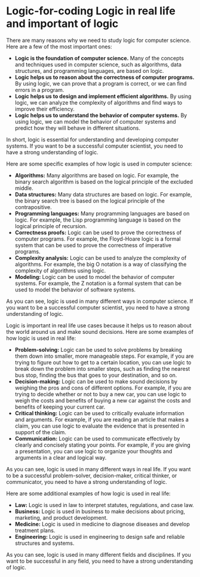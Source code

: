 # Logic-for-coding Logic in real life and important of logic

There are many reasons why we need to study logic for computer science. Here are a few of the most important ones:

* **Logic is the foundation of computer science.** Many of the concepts and techniques used in computer science, such as algorithms, data structures, and programming languages, are based on logic.
* **Logic helps us to reason about the correctness of computer programs.** By using logic, we can prove that a program is correct, or we can find errors in a program.
* **Logic helps us to design and implement efficient algorithms.** By using logic, we can analyze the complexity of algorithms and find ways to improve their efficiency.
* **Logic helps us to understand the behavior of computer systems.** By using logic, we can model the behavior of computer systems and predict how they will behave in different situations.

In short, logic is essential for understanding and developing computer systems. If you want to be a successful computer scientist, you need to have a strong understanding of logic.

Here are some specific examples of how logic is used in computer science:

* **Algorithms:** Many algorithms are based on logic. For example, the binary search algorithm is based on the logical principle of the excluded middle.
* **Data structures:** Many data structures are based on logic. For example, the binary search tree is based on the logical principle of the contrapositive.
* **Programming languages:** Many programming languages are based on logic. For example, the Lisp programming language is based on the logical principle of recursion.
* **Correctness proofs:** Logic can be used to prove the correctness of computer programs. For example, the Floyd-Hoare logic is a formal system that can be used to prove the correctness of imperative programs.
* **Complexity analysis:** Logic can be used to analyze the complexity of algorithms. For example, the big O notation is a way of classifying the complexity of algorithms using logic.
* **Modeling:** Logic can be used to model the behavior of computer systems. For example, the Z notation is a formal system that can be used to model the behavior of software systems.

As you can see, logic is used in many different ways in computer science. If you want to be a successful computer scientist, you need to have a strong understanding of logic.

Logic is important in real life use cases because it helps us to reason about the world around us and make sound decisions. Here are some examples of how logic is used in real life:

* **Problem-solving:** Logic can be used to solve problems by breaking them down into smaller, more manageable steps. For example, if you are trying to figure out how to get to a certain location, you can use logic to break down the problem into smaller steps, such as finding the nearest bus stop, finding the bus that goes to your destination, and so on.
* **Decision-making:** Logic can be used to make sound decisions by weighing the pros and cons of different options. For example, if you are trying to decide whether or not to buy a new car, you can use logic to weigh the costs and benefits of buying a new car against the costs and benefits of keeping your current car.
* **Critical thinking:** Logic can be used to critically evaluate information and arguments. For example, if you are reading an article that makes a claim, you can use logic to evaluate the evidence that is presented in support of the claim.
* **Communication:** Logic can be used to communicate effectively by clearly and concisely stating your points. For example, if you are giving a presentation, you can use logic to organize your thoughts and arguments in a clear and logical way.

As you can see, logic is used in many different ways in real life. If you want to be a successful problem-solver, decision-maker, critical thinker, or communicator, you need to have a strong understanding of logic.

Here are some additional examples of how logic is used in real life:

* **Law:** Logic is used in law to interpret statutes, regulations, and case law.
* **Business:** Logic is used in business to make decisions about pricing, marketing, and product development.
* **Medicine:** Logic is used in medicine to diagnose diseases and develop treatment plans.
* **Engineering:** Logic is used in engineering to design safe and reliable structures and systems.

As you can see, logic is used in many different fields and disciplines. If you want to be successful in any field, you need to have a strong understanding of logic.
